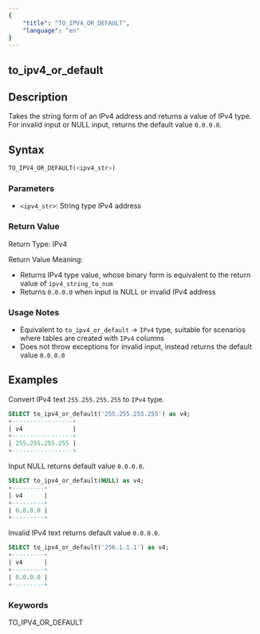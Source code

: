 ```yaml
---
{
    "title": "TO_IPV4_OR_DEFAULT",
    "language": "en"
}
---
```


## to_ipv4_or_default

## Description
Takes the string form of an IPv4 address and returns a value of IPv4 type. For invalid input or NULL input, returns the default value `0.0.0.0`.

## Syntax
```sql
TO_IPV4_OR_DEFAULT(<ipv4_str>)
```

### Parameters
- `<ipv4_str>`: String type IPv4 address

### Return Value
Return Type: IPv4

Return Value Meaning:
- Returns IPv4 type value, whose binary form is equivalent to the return value of `ipv4_string_to_num`
- Returns `0.0.0.0` when input is NULL or invalid IPv4 address

### Usage Notes
- Equivalent to `to_ipv4_or_default` → `IPv4` type, suitable for scenarios where tables are created with `IPv4` columns
- Does not throw exceptions for invalid input, instead returns the default value `0.0.0.0`

## Examples

Convert IPv4 text `255.255.255.255` to `IPv4` type.
```sql
SELECT to_ipv4_or_default('255.255.255.255') as v4;
+-----------------+
| v4              |
+-----------------+
| 255.255.255.255 |
+-----------------+
```

Input NULL returns default value `0.0.0.0`.
```sql
SELECT to_ipv4_or_default(NULL) as v4;
+---------+
| v4      |
+---------+
| 0.0.0.0 |
+---------+
```

Invalid IPv4 text returns default value `0.0.0.0`.
```sql
SELECT to_ipv4_or_default('256.1.1.1') as v4;
+---------+
| v4      |
+---------+
| 0.0.0.0 |
+---------+
```

### Keywords

TO_IPV4_OR_DEFAULT

